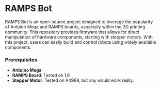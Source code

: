 # RAMPS Bot

RAMPS Bot is an open-source project designed to leverage the popularity of Arduino Mega and RAMPS boards, especially within the 3D printing community. This repository provides firmware that allows for direct manipulation of hardware components, starting with stepper motors. With this project, users can easily build and control robots using widely available components.

### Prerequisites

- **Arduino Mega** 
- **RAMPS Board**: Tested on 1.6
- **Stepper Motor**: Tested on A4988, but any would work really.
